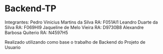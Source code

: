 # Backend-TP 

Integrantes:
Pedro Vinicius Martins da Silva RA: F051AI1
Leandro Duarte da Silva         RA: F069HI9 
Jaqueline de Melo Vieira        RA: D9730B8
Alexandre Barbosa Quiterio      RA: N4597H5 

Realizado utilizando como base o trabalho de Backend do Projeto de Usuario 
